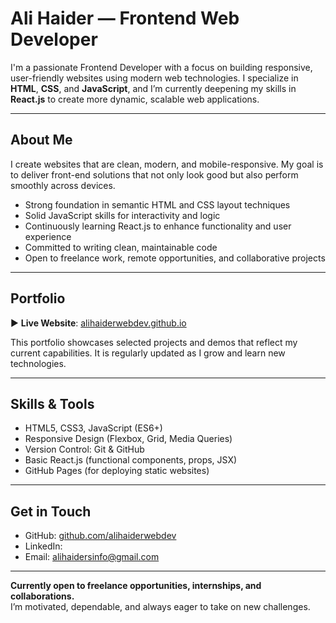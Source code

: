 # Ali Haider — Frontend Web Developer

I'm a passionate Frontend Developer with a focus on building responsive, user-friendly websites using modern web technologies. I specialize in **HTML**, **CSS**, and **JavaScript**, and I’m currently deepening my skills in **React.js** to create more dynamic, scalable web applications.

---

## About Me

I create websites that are clean, modern, and mobile-responsive. My goal is to deliver front-end solutions that not only look good but also perform smoothly across devices.

- Strong foundation in semantic HTML and CSS layout techniques
- Solid JavaScript skills for interactivity and logic
- Continuously learning React.js to enhance functionality and user experience
- Committed to writing clean, maintainable code
- Open to freelance work, remote opportunities, and collaborative projects

---

## Portfolio

▶️ **Live Website**: [alihaiderwebdev.github.io](https://alihaiderwebdev.github.io)

This portfolio showcases selected projects and demos that reflect my current capabilities. It is regularly updated as I grow and learn new technologies.

---

## Skills & Tools

- HTML5, CSS3, JavaScript (ES6+)
- Responsive Design (Flexbox, Grid, Media Queries)
- Version Control: Git & GitHub
- Basic React.js (functional components, props, JSX)
- GitHub Pages (for deploying static websites)

---

## Get in Touch

- GitHub: [github.com/alihaiderwebdev](https://github.com/alihaiderwebdev)
- LinkedIn: 
- Email: alihaidersinfo@gmail.com

---

**Currently open to freelance opportunities, internships, and collaborations.**  
I’m motivated, dependable, and always eager to take on new challenges.
